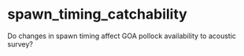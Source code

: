 # spawn_timing_catchability
 Do changes in spawn timing affect GOA pollock availability to acoustic survey?
